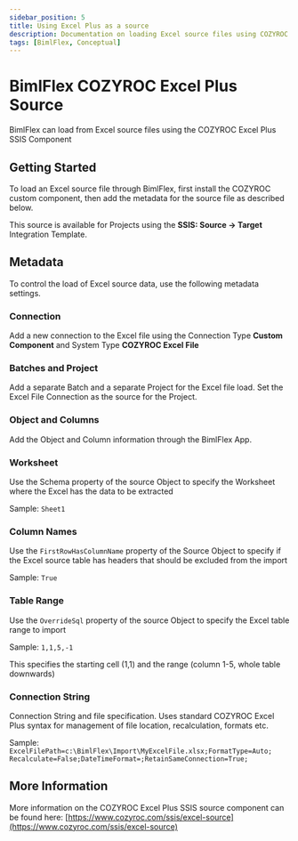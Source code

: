 ```yaml
---
sidebar_position: 5
title: Using Excel Plus as a source
description: Documentation on loading Excel source files using COZYROC Excel Plus SSIS Component within BimlFlex
tags: [BimlFlex, Conceptual]
---
```

# BimlFlex COZYROC Excel Plus Source

BimlFlex can load from Excel source files using the COZYROC Excel Plus SSIS Component

## Getting Started

To load an Excel source file through BimlFlex, first install the COZYROC custom component, then add the metadata for the source file as described below.

This source is available for Projects using the **SSIS: Source -> Target** Integration Template.

## Metadata

To control the load of Excel source data, use the following metadata settings.

### Connection

Add a new connection to the Excel file using the Connection Type **Custom Component** and System Type **COZYROC Excel File**

### Batches and Project

Add a separate Batch and a separate Project for the Excel file load. Set the Excel File Connection as the source for the Project.

### Object and Columns

Add the Object and Column information through the BimlFlex App.

### Worksheet

Use the Schema property of the source Object to specify the Worksheet where the Excel has the data to be extracted

Sample: `Sheet1`

### Column Names

Use the `FirstRowHasColumnName` property of the Source Object to specify if the Excel source table has headers that should be excluded from the import

Sample: `True`

### Table Range

Use the `OverrideSql` property of the source Object to specify the Excel table range to import

Sample: `1,1,5,-1`

This specifies the starting cell (1,1) and the range (column 1-5, whole table downwards)

### Connection String

Connection String and file specification. Uses standard COZYROC Excel Plus syntax for management of file location, recalculation, formats etc.

Sample: `ExcelFilePath=c:\BimlFlex\Import\MyExcelFile.xlsx;FormatType=Auto;​Recalculate=False;DateTimeFormat=;RetainSameConnection=True;`

## More Information

More information on the COZYROC Excel Plus SSIS source component can be found here: [https://www.cozyroc.com/ssis/excel-source](https://www.cozyroc.com/ssis/excel-source)
